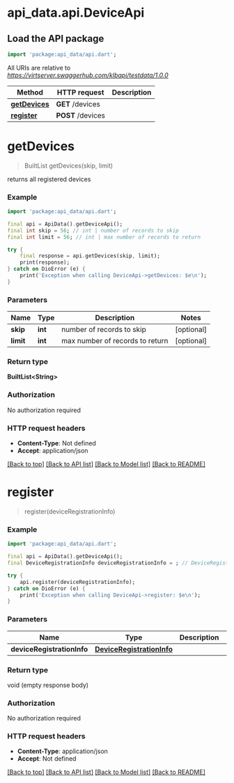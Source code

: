 # api_data.api.DeviceApi

## Load the API package
```dart
import 'package:api_data/api.dart';
```

All URIs are relative to *https://virtserver.swaggerhub.com/klbapi/testdata/1.0.0*

Method | HTTP request | Description
------------- | ------------- | -------------
[**getDevices**](DeviceApi.md#getdevices) | **GET** /devices | 
[**register**](DeviceApi.md#register) | **POST** /devices | 


# **getDevices**
> BuiltList<String> getDevices(skip, limit)



returns all registered devices

### Example
```dart
import 'package:api_data/api.dart';

final api = ApiData().getDeviceApi();
final int skip = 56; // int | number of records to skip
final int limit = 56; // int | max number of records to return

try {
    final response = api.getDevices(skip, limit);
    print(response);
} catch on DioError (e) {
    print('Exception when calling DeviceApi->getDevices: $e\n');
}
```

### Parameters

Name | Type | Description  | Notes
------------- | ------------- | ------------- | -------------
 **skip** | **int**| number of records to skip | [optional] 
 **limit** | **int**| max number of records to return | [optional] 

### Return type

**BuiltList&lt;String&gt;**

### Authorization

No authorization required

### HTTP request headers

 - **Content-Type**: Not defined
 - **Accept**: application/json

[[Back to top]](#) [[Back to API list]](../README.md#documentation-for-api-endpoints) [[Back to Model list]](../README.md#documentation-for-models) [[Back to README]](../README.md)

# **register**
> register(deviceRegistrationInfo)



### Example
```dart
import 'package:api_data/api.dart';

final api = ApiData().getDeviceApi();
final DeviceRegistrationInfo deviceRegistrationInfo = ; // DeviceRegistrationInfo | 

try {
    api.register(deviceRegistrationInfo);
} catch on DioError (e) {
    print('Exception when calling DeviceApi->register: $e\n');
}
```

### Parameters

Name | Type | Description  | Notes
------------- | ------------- | ------------- | -------------
 **deviceRegistrationInfo** | [**DeviceRegistrationInfo**](DeviceRegistrationInfo.md)|  | [optional] 

### Return type

void (empty response body)

### Authorization

No authorization required

### HTTP request headers

 - **Content-Type**: application/json
 - **Accept**: Not defined

[[Back to top]](#) [[Back to API list]](../README.md#documentation-for-api-endpoints) [[Back to Model list]](../README.md#documentation-for-models) [[Back to README]](../README.md)

